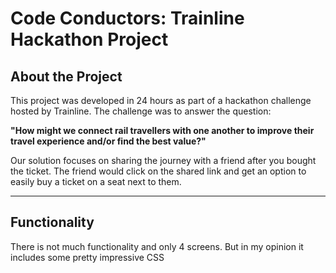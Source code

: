# Code Conductors: Trainline Hackathon Project

## About the Project
This project was developed in 24 hours as part of a hackathon challenge hosted by Trainline. The challenge was to answer the question:

**"How might we connect rail travellers with one another to improve their travel experience and/or find the best value?"**

Our solution focuses on sharing the journey with a friend after you bought the ticket. The friend would click on the shared link and get an option to easily buy a ticket on a seat next to them.

---

## Functionality

There is not much functionality and only 4 screens. But in my opinion it includes some pretty impressive CSS
